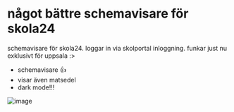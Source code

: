 # något bättre schemavisare för skola24

schemavisare för skola24. loggar in via skolportal inloggning. funkar just nu exklusivt för uppsala :>

* schemavisare 👍
* visar även matsedel
* dark mode!!!

![image](https://github.com/user-attachments/assets/e59d11d9-1d4c-4159-acf1-a06ff2a8caee)
